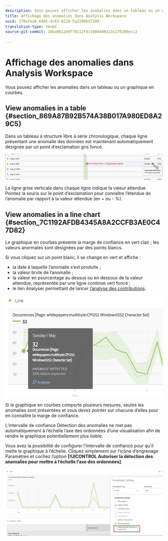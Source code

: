 ```yaml
---
description: Vous pouvez afficher les anomalies dans un tableau ou un graphique en courbes.
title: Affichage des anomalies dans Analysis Workspace
uuid: 270a7ea9-6485-4c83-8220-5a2200bd7200
translation-type: tm+mt
source-git-commit: 16ba0b12e0f70112f4c10804d0a13c278388ecc2

---
```



# Affichage des anomalies dans Analysis Workspace

Vous pouvez afficher les anomalies dans un tableau ou un graphique en courbes.

## View anomalies in a table {#section_869A87B92B574A38B017A980ED8A29C5}

Dans un tableau à structure libre à série chronologique, chaque ligne présentant une anomalie des données est maintenant automatiquement désignée par un point d’exclamation gris foncé.

![](assets/anomaly_detected.png)

La ligne grise verticale dans chaque ligne indique la valeur attendue. Pointez la souris sur le point d’exclamation pour connaître l’étendue de l’anomalie par rapport à la valeur attendue (en + ou - %).

## View anomalies in a line chart {#section_7C1192AFDB4345A8A2CCFB3AE0C47D82}

Le graphique en courbes présente la marge de confiance en vert clair ; les valeurs anormales sont désignées par des points blancs.

Si vous cliquez sur un point blanc, il se change en vert et affiche :

* la date à laquelle l’anomalie s’est produite ;
* la valeur brute de l’anomalie ;
* la valeur en pourcentage au dessus ou en dessous de la valeur attendue, représentée par une ligne continue vert foncé ;
* le lien Analyser permettant de lancer [l’analyse des contributions](/help/analyze/analysis-workspace/virtual-analyst/contribution-analysis/ca-tokens.md).

![](assets/anomaly_linechart.png)

Si le graphique en courbes comporte plusieurs mesures, seules les anomalies sont présentées et vous devez pointer sur chacune d’elles pour en connaître la marge de confiance.

L’intervalle de confiance Détection des anomalies ne met pas automatiquement à l’échelle l’axe des ordonnées d’une visualisation afin de rendre le graphique potentiellement plus lisible.

Vous avez la possibilité de configurer l’intervalle de confiance pour qu’il mette le graphique à l’échelle. Cliquez simplement sur l’icône d’engrenage Paramètres et cochez l’option **[!UICONTROL Autoriser la détection des anomalies pour mettre à l’échelle l’axe des ordonnées]**.

![](assets/scale-y-axis.png)

